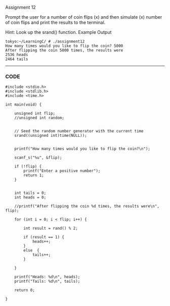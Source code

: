 Assignment 12

Prompt the user for a number of coin flips (x) and then simulate (x) number of coin flips and print the results to the terminal.

Hint: Look up the srand() function.
Example Output
```
tokyo:~/LearningC/ # ./assignment12                                  
How many times would you like to flip the coin? 5000
After flipping the coin 5000 times, the results were
2536 heads
2464 tails
```
------

### CODE

```
#include <stdio.h>
#include <stdlib.h>
#include <time.h>

int main(void) {
	
	unsigned int flip;
	//unsigned int random;
	

	// Seed the random number generator with the current time
	srand((unsigned int)time(NULL));


	printf("How many times would you like to flip the coin?\n");

	scanf_s("%u", &flip);
	
	if (!flip) {
		printf("Enter a positive number");
		return 1;
	}
	
	
	int tails = 0;
	int heads = 0;
	
	//printf("After flipping the coin %d times, the results were\n", flip);

	for (int i = 0; i < flip; i++) {

		int result = rand() % 2;

		if (result == 1) {
			heads++;
		}
		else  {
			tails++;
		}

	}
	
	printf("Heads: %d\n", heads);
	printf("Tails: %d\n", tails);

	return 0;

}
```
